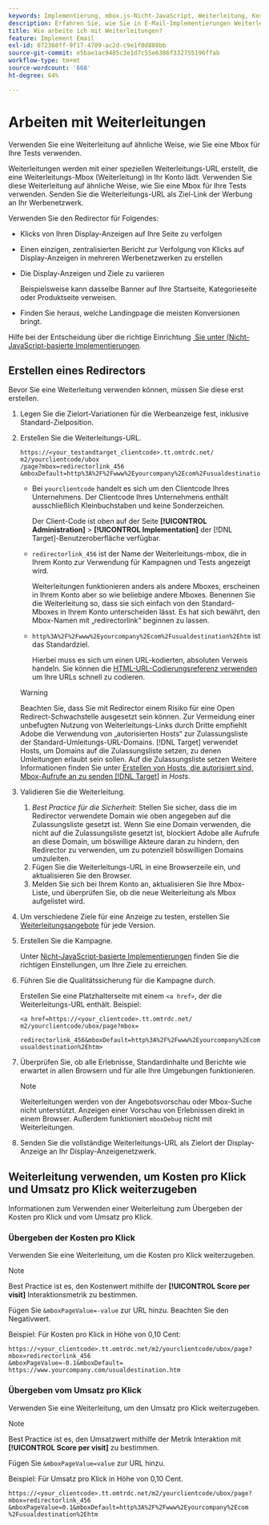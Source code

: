 ```yaml
---
keywords: Implementierung, mbox.js-Nicht-JavaScript, Weiterleitung, Kosten pro Klick, Umsatz pro Klick
description: Erfahren Sie, wie Sie in E-Mail-Implementierungen Weiterleitungen verwenden, ähnlich wie bei der Verwendung einer Mbox in Ihren - [!DNL Adobe Target] .
title: Wie arbeite ich mit Weiterleitungen?
feature: Implement Email
exl-id: 072368ff-9f17-4709-ac2d-c9e1f0d888bb
source-git-commit: e5bae1ac9485c3e1d7c55e6386f332755196ffab
workflow-type: tm+mt
source-wordcount: '668'
ht-degree: 64%

---
```


# Arbeiten mit Weiterleitungen

Verwenden Sie eine Weiterleitung auf ähnliche Weise, wie Sie eine Mbox für Ihre Tests verwenden.

Weiterleitungen werden mit einer speziellen Weiterleitungs-URL erstellt, die eine Weiterleitungs-Mbox (Weiterleitung) in Ihr Konto lädt. Verwenden Sie diese Weiterleitung auf ähnliche Weise, wie Sie eine Mbox für Ihre Tests verwenden. Senden Sie die Weiterleitungs-URL als Ziel-Link der Werbung an Ihr Werbenetzwerk.

Verwenden Sie den Redirector für Folgendes:

* Klicks von Ihren Display-Anzeigen auf Ihre Seite zu verfolgen
* Einen einzigen, zentralisierten Bericht zur Verfolgung von Klicks auf Display-Anzeigen in mehreren Werbenetzwerken zu erstellen
* Die Display-Anzeigen und Ziele zu variieren

  Beispielsweise kann dasselbe Banner auf Ihre Startseite, Kategorieseite oder Produktseite verweisen.

* Finden Sie heraus, welche Landingpage die meisten Konversionen bringt.

Hilfe bei der Entscheidung über die richtige Einrichtung [&#x200B; Sie unter (Nicht-JavaScript-basierte Implementierungen](/help/dev/implement/email/overview.md).

## Erstellen eines Redirectors

Bevor Sie eine Weiterleitung verwenden können, müssen Sie diese erst erstellen.

1. Legen Sie die Zielort-Variationen für die Werbeanzeige fest, inklusive Standard-Zielposition.
1. Erstellen Sie die Weiterleitungs-URL.

   ```
   https://<your_testandtarget_clientcode>.tt.omtrdc.net/​m2/yourclientcode/ubox
   /​page?mbox=redirectorlink_456
   &mboxDefault=http%3A%2F%2Fwww%2Eyourcompany%2Ecom%2Fusualdestination%2Ehtm
   ```

   * Bei `yourclientcode` handelt es sich um den Clientcode Ihres Unternehmens. Der Clientcode Ihres Unternehmens enthält ausschließlich Kleinbuchstaben und keine Sonderzeichen.

     Der Client-Code ist oben auf der Seite **[!UICONTROL Administration]** > **[!UICONTROL Implementation]** der [!DNL Target]-Benutzeroberfläche verfügbar.

   * `redirectorlink_456` ist der Name der Weiterleitungs-mbox, die in Ihrem Konto zur Verwendung für Kampagnen und Tests angezeigt wird.

     Weiterleitungen funktionieren anders als andere Mboxes, erscheinen in Ihrem Konto aber so wie beliebige andere Mboxes. Benennen Sie die Weiterleitung so, dass sie sich einfach von den Standard-Mboxes in Ihrem Konto unterscheiden lässt.  Es hat sich bewährt, den Mbox-Namen mit „redirectorlink“ beginnen zu lassen.

   * `http%3A%2F%2Fwww%2Eyourcompany%2Ecom%2Fusualdestination%2Ehtm` ist das Standardziel.

     Hierbei muss es sich um einen URL-kodierten, absoluten Verweis handeln. Sie können die [HTML-URL-Codierungsreferenz verwenden](https://www.w3schools.com/tags/ref_urlencode.asp) um Ihre URLs schnell zu codieren.

   >[!WARNING]
   >
   >Beachten Sie, dass Sie mit Redirector einem Risiko für eine Open Redirect-Schwachstelle ausgesetzt sein können. Zur Vermeidung einer unbefugten Nutzung von Weiterleitungs-Links durch Dritte empfiehlt Adobe die Verwendung von „autorisierten Hosts“ zur Zulassungsliste der Standard-Umleitungs-URL-Domains. [!DNL Target] verwendet Hosts, um Domains auf die Zulassungsliste setzen, zu denen Umleitungen erlaubt sein sollen. Auf die Zulassungsliste setzen Weitere Informationen finden Sie unter [Erstellen von Hosts, die autorisiert sind, Mbox-Aufrufe an zu senden [!DNL Target]](https://experienceleague.adobe.com/docs/target/using/administer/hosts.html?lang=de#allowlist) in *Hosts*.

1. Validieren Sie die Weiterleitung.
   1. *Best Practice für die Sicherheit*: Stellen Sie sicher, dass die im Redirector verwendete Domain wie oben angegeben auf die Zulassungsliste gesetzt ist. Wenn Sie eine Domain verwenden, die nicht auf die Zulassungsliste gesetzt ist, blockiert Adobe alle Aufrufe an diese Domain, um böswillige Akteure daran zu hindern, den Redirector zu verwenden, um zu potenziell böswilligen Domains umzuleiten.
   2. Fügen Sie die Weiterleitungs-URL in eine Browserzeile ein, und aktualisieren Sie den Browser.
   3. Melden Sie sich bei Ihrem Konto an, aktualisieren Sie Ihre Mbox-Liste, und überprüfen Sie, ob die neue Weiterleitung als Mbox aufgelistet wird.
1. Um verschiedene Ziele für eine Anzeige zu testen, erstellen Sie [Weiterleitungsangebote](https://experienceleague.adobe.com/docs/target/using/experiences/vec/redirect-offer.html?lang=de) für jede Version.
1. Erstellen Sie die Kampagne.

   Unter [Nicht-JavaScript-basierte Implementierungen](/help/dev/implement/email/overview.md) finden Sie die richtigen Einstellungen, um Ihre Ziele zu erreichen.
1. Führen Sie die Qualitätssicherung für die Kampagne durch.

   Erstellen Sie eine Platzhalterseite mit einem `<a href>`, der die Weiterleitungs-URL enthält. Beispiel:

   ```
   <a href=https://<your_clientcode>.tt.omtrdc.net/​m2/yourclientcode/ubox/​page?mbox=
   
   redirectorlink_456&mboxDefault=http%3A%2F%2Fwww%2Eyourcompany%2Ecom%2F​usualdestination%2Ehtm>
   ```

1. Überprüfen Sie, ob alle Erlebnisse, Standardinhalte und Berichte wie erwartet in allen Browsern und für alle Ihre Umgebungen funktionieren.

   >[!NOTE]
   >
   >Weiterleitungen werden von der Angebotsvorschau oder Mbox-Suche nicht unterstützt. Anzeigen einer Vorschau von Erlebnissen direkt in einem Browser. Außerdem funktioniert `mboxDebug` nicht mit Weiterleitungen.

1. Senden Sie die vollständige Weiterleitungs-URL als Zielort der Display-Anzeige an Ihr Display-Anzeigenetzwerk.

## Weiterleitung verwenden, um Kosten pro Klick und Umsatz pro Klick weiterzugeben

Informationen zum Verwenden einer Weiterleitung zum Übergeben der Kosten pro Klick und vom Umsatz pro Klick.

### Übergeben der Kosten pro Klick

Verwenden Sie eine Weiterleitung, um die Kosten pro Klick weiterzugeben.

>[!NOTE]
>
>Best Practice ist es, den Kostenwert mithilfe der **[!UICONTROL Score per visit]** Interaktionsmetrik zu bestimmen.

Fügen Sie `&mboxPageValue=-value` zur URL hinzu. Beachten Sie den Negativwert.

Beispiel: Für Kosten pro Klick in Höhe von 0,10 Cent:

```
https://<your_clientcode>.tt.omtrdc.net/​m2/yourclientcode/ubox/​page?mbox=redirectorlink_456
&mboxPageValue=-0.1&mboxDefault=​https://www.yourcompany.com/usualdestination.htm
```

### Übergeben vom Umsatz pro Klick 

Verwenden Sie eine Weiterleitung, um den Umsatz pro Klick weiterzugeben.

>[!NOTE]
>
>Best Practice ist es, den Umsatzwert mithilfe der Metrik Interaktion mit **[!UICONTROL Score per visit]** zu bestimmen.

Fügen Sie `&mboxPageValue=value` zur URL hinzu.

Beispiel: Für Umsatz pro Klick in Höhe von 0,10 Cent.

```
https://<​your_clientcode>​​​​.tt​​.omtrdc​.net/​​m2/​yourclientcode/​ubox/​​​page?mbox=redirectorlink_456
&mboxPageValue=0.1​&mbox​Default=​​http%3A%2F%2Fwww%2E​yourcompany%2Ecom​%2Fusualdestination%2Ehtm
```
